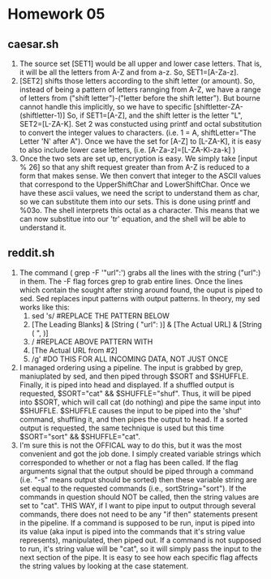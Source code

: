 Homework 05
===========

caesar.sh
---------
1. The source set [SET1] would be all upper and lower case letters. That is, it will be all the letters from A-Z and from a-z. So, SET1=[A-Za-z]. 
2. [SET2] shifts those letters according to the shift letter (or amount). So, instead of being a pattern of letters rannging from A-Z, we have a range of letters from ("shift letter")-("letter before the shift letter"). But bourne cannot handle this implicitly, so we have to specific [shiftletter-ZA-(shiftletter-1)] So, if SET1=[A-Z], and the shift letter is the letter "L", SET2=[L-ZA-K]. Set 2 was constucted using printf and octal substitution to convert the integer values to characters. (i.e. 1 = A, shiftLetter="The Letter 'N' after A"). Once we have the set for [A-Z] to [L-ZA-K], it is easy to also include lower case letters, (i.e. [A-Za-z]=[L-ZA-Kl-za-k] )
3. Once the two sets are set up, encryption is easy. We simply take [input % 26] so that any shift request greater than from A-Z is reduced to a form that makes sense. We then convert that integer to the ASCII values that correspond to the UpperShiftChar and LowerShiftChar. Once we have these ascii values, we need the script to understand them as char, so we can substitute them into our sets. This is done using printf and %03o. The shell interprets this octal as a character. This means that we can now substitue into our 'tr' equation, and the shell will be able to understand it.

reddit.sh
---------
1. The command ( grep -F '"url":') grabs all the lines with the string ("url":) in them. The -F flag forces grep to grab entire lines. Once the lines which contain the sought after string around found, the ouput is piped to sed. Sed replaces input patterns with output patterns. In theory, my sed works like this:
	1. sed 's/			#REPLACE THE PATTERN BELOW
	2. [The Leading Blanks] & [String ( "url": )] & [The Actual URL] & [String ( ", )]
	3. /				#REPLACE ABOVE PATTERN WITH
	4. [The Actual URL from #2] 
	5. /g'				#DO THIS FOR ALL INCOMING DATA, NOT JUST ONCE 
2. I managed ordering using a pipeline. The input is grabbed by grep, maniuplated by sed, and then piped through $SORT and $SHUFFLE. Finally, it is piped into head and displayed. If a shuffled output is requested, $SORT="cat" && $SHUFFLE="shuf". Thus, it will be piped into $SORT, which will call cat (do nothing) and pipe the same input into $SHUFFLE. $SHUFFLE causes the input to be piped into the 'shuf' command, shuffling it, and then pipes the output to head. If a sorted output is requested, the same technique is used but this time $SORT="sort" && $SHUFFLE="cat".
3. I'm sure this is not the OFFICAL way to do this, but it was the most convenient and got the job done. I simply created variable strings which corresponded to whether or not a flag has been called. If the flag arguments signal that the output should be piped through a command (i.e. "-s" means output should be sorted) then these variable string are set equal to the requested commands (i.e., sortString="sort"). If the commands in question should NOT be called, then the string values are set to "cat". THIS WAY, if I want to pipe input to output through several commands, there does not need to be any "if then" statements present in the pipeline. If a command is supposed to be run, input is piped into its value (aka input is piped into the commands that it's string value represents), manipulated, then piped out. If a command is not supposed to run, it's string value will be "cat", so it will simply pass the input to the next section of the pipe. It is easy to see how each specific flag affects the string values by looking at the case statement. 


